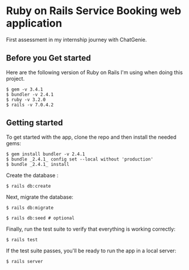 # Ruby on Rails Service Booking web application

First assessment in my internship journey with ChatGenie.

## Before you Get started

Here are the following version of Ruby on Rails I'm using when doing this project.

```
$ gem -v 3.4.1
$ bundler -v 2.4.1
$ ruby -v 3.2.0
$ rails -v 7.0.4.2
```

## Getting started

To get started with the app, clone the repo and then install the needed gems:

```
$ gem install bundler -v 2.4.1
$ bundle _2.4.1_ config set --local without 'production'
$ bundle _2.4.1_ install
```

Create the database :

```
$ rails db:create
```

Next, migrate the database:

```
$ rails db:migrate

$ rails db:seed # optional
```

Finally, run the test suite to verify that everything is working correctly:

```
$ rails test
```

If the test suite passes, you'll be ready to run the app in a local server:

```
$ rails server
```